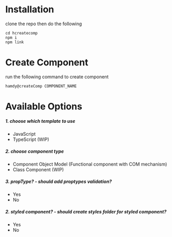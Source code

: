 # Installation

clone the repo then do the following

```
cd hcreatecomp
npm i
npm link
```

# Create Component

run the following command to create component

```
hamdy@createComp COMPONENT_NAME
```

# Available Options

##### 1. choose which template to use

- JavaScript
- TypeScript (WIP)

##### 2. choose component type

- Component Object Model (Functional component with COM mechanism)
- Class Component (WIP)

##### 3. propType? - should add proptypes validation?

- Yes
- No

##### 2. styled component? - should create styles folder for styled component?

- Yes
- No
